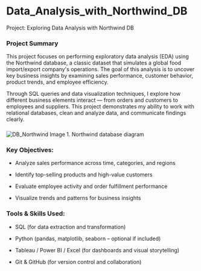 # Data_Analysis_with_Northwind_DB

Project: Exploring Data Analysis with Northwind DB

### Project Summary

This project focuses on performing exploratory data analysis (EDA) using the Northwind database, a classic dataset that simulates a global food import/export company's operations. The goal of this analysis is to uncover key business insights by examining sales performance, customer behavior, product trends, and employee efficiency.

Through SQL queries and data visualization techniques, I explore how different business elements interact — from orders and customers to employees and suppliers. This project demonstrates my ability to work with relational databases, clean and analyze data, and communicate findings clearly.

###

![DB_Northwind](https://github.com/user-attachments/assets/17fbfc40-bb88-45e3-93ff-3e0964e3a568)
Image 1. Northwind database diagram


 
 ### Key Objectives:
 
* Analyze sales performance across time, categories, and regions

* Identify top-selling products and high-value customers

* Evaluate employee activity and order fulfillment performance

* Visualize trends and patterns for business insights



 
 
### Tools & Skills Used:

* SQL (for data extraction and transformation)

* Python (pandas, matplotlib, seaborn – optional if included)

* Tableau / Power BI / Excel (for dashboards and visual storytelling)

* Git & GitHub (for version control and collaboration)
